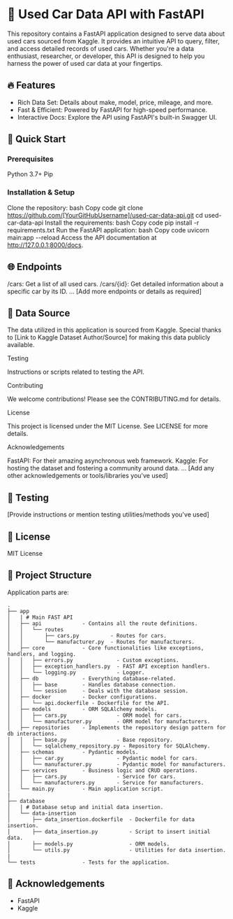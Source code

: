 # 🚗 Used Car Data API with FastAPI

This repository contains a FastAPI application designed to serve data about used cars sourced from Kaggle. It provides an intuitive API to query, filter, and access detailed records of used cars. Whether you're a data enthusiast, researcher, or developer, this API is designed to help you harness the power of used car data at your fingertips.

## 🔥 Features

- Rich Data Set: Details about make, model, price, mileage, and more.
- Fast & Efficient: Powered by FastAPI for high-speed performance.
- Interactive Docs: Explore the API using FastAPI's built-in Swagger UI.


## 🚀 Quick Start

### Prerequisites
Python 3.7+
Pip
### Installation & Setup
Clone the repository:
bash
Copy code
git clone https://github.com/[YourGitHubUsername]/used-car-data-api.git
cd used-car-data-api
Install the requirements:
bash
Copy code
pip install -r requirements.txt
Run the FastAPI application:
bash
Copy code
uvicorn main:app --reload
Access the API documentation at http://127.0.0.1:8000/docs.

## 🌐 Endpoints

/cars: Get a list of all used cars.
/cars/{id}: Get detailed information about a specific car by its ID.
... [Add more endpoints or details as required]
## 📜 Data Source

The data utilized in this application is sourced from Kaggle. Special thanks to [Link to Kaggle Dataset Author/Source] for making this data publicly available.

Testing

Instructions or scripts related to testing the API.

Contributing

We welcome contributions! Please see the CONTRIBUTING.md for details.

License

This project is licensed under the MIT License. See LICENSE for more details.

Acknowledgements

FastAPI: For their amazing asynchronous web framework.
Kaggle: For hosting the dataset and fostering a community around data.
... [Add any other acknowledgements or tools/libraries you've used]

## 🧪 Testing

[Provide instructions or mention testing utilities/methods you've used]

## 📄 License

MIT License

## 📂 Project Structure

Application parts are:

    .
    ├── app
    │   | # Main FAST API
    │   ├── api             - Contains all the route definitions.
    │   │   └── routes
    │   │       ├── cars.py          - Routes for cars.
    │   │       └── manufacturer.py  - Routes for manufacturers.
    │   ├── core            - Core functionalities like exceptions, handlers, and logging.
    │   │   ├── errors.py              - Custom exceptions.
    │   │   ├── exception_handlers.py  - FAST API exception handlers.
    │   │   └── logging.py             - Logger.
    │   ├── db              - Everything database-related.
    │   │   ├── base        - Handles database connection.
    │   │   └── session     - Deals with the database session.
    │   ├── docker          - Docker configurations.
    │   │   └── api.dockerfile - Dockerfile for the API.
    │   ├── models          - ORM SQLAlchemy models.
    │   │   ├── cars.py                - ORM model for cars.
    │   │   └── manufacturer.py        - ORM model for manufacturers.
    │   ├── repositories    - Implements the repository design pattern for db interactions.
    │   │   ├── base.py                - Base repository.
    │   │   └── sqlalchemy_repository.py - Repository for SQLAlchemy.
    │   ├── schemas         - Pydantic models.
    │   │   ├── car.py                 - Pydantic model for cars.
    │   │   └── manufacturer.py        - Pydantic model for manufacturers.
    │   ├── services        - Business logic and CRUD operations.
    │   │   ├── cars.py                - Service for cars.
    │   │   └── manufacturers.py       - Service for manufacturers.
    │   └── main.py         - Main application script.
    |
    ├── database
    │   | # Database setup and initial data insertion.
    │   └── data-insertion
    │       ├── data_insertion.dockerfile  - Dockerfile for data insertion.
    │       ├── data_insertion.py          - Script to insert initial data.
    │       ├── models.py                  - ORM models.
    │       └── utils.py                   - Utilities for data insertion.
    |
    └── tests               - Tests for the application.


## 💖 Acknowledgements

- FastAPI
- Kaggle
